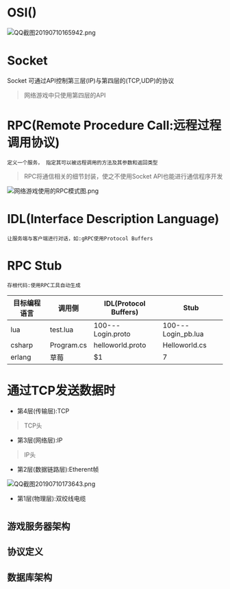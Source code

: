 # OSI()

![QQ截图20190710165942.png](https://i.loli.net/2019/07/10/5d25a91f99eaf20505.png)

# Socket

Socket 可通过API控制第三层(IP)与第四层的(TCP,UDP)的协议
> 网络游戏中只使用第四层的API

# RPC(Remote Procedure Call:远程过程调用协议)
    定义一个服务， 指定其可以被远程调用的方法及其参数和返回类型

> RPC将通信相关的细节封装，使之不使用Socket API也能进行通信程序开发

![网络游戏使用的RPC模式图.png](https://i.loli.net/2019/07/09/5d2371326803b52124.png)

# IDL(Interface Description Language) 

    让服务端与客户端进行对话，如:gRPC使用Protocol Buffers

# RPC Stub

	存根代码:使用RPC工具自动生成

|   目标编程语言    |    调用侧             | IDL(Protocol Buffers)      |  Stub  | 
|   --------       |    --------            | -------------              | --------|
|   lua            |    test.lua            | 100---Login.proto          | 100---Login_pb.lua    |
|   csharp         |    Program.cs          | helloworld.proto           | Helloworld.cs    |
|   erlang         |    草莓                | $1                         |  7    |

# 通过TCP发送数据时
* 第4层(传输层):TCP

> TCP头

* 第3层(网络层):IP

> IP头

* 第2层(数据链路层):Etherent帧

![QQ截图20190710173643.png](https://i.loli.net/2019/07/10/5d25b1b65178c47574.png)

* 第1层(物理层):双绞线电缆

#
## 游戏服务器架构
## 协议定义
## 数据库架构
## 